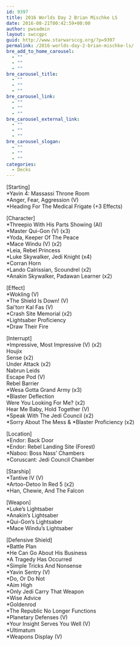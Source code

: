 ```yaml
---
id: 9397
title: 2016 Worlds Day 2 Brian Mischke LS
date: 2016-08-21T00:42:59+00:00
author: pwsadmin
layout: swccgpc
guid: http://www.starwarsccg.org/?p=9397
permalink: /2016-worlds-day-2-brian-mischke-ls/
bre_add_to_home_carousel:
  - ""
  - ""
  - ""
bre_carousel_title:
  - ""
  - ""
  - ""
bre_carousel_link:
  - ""
  - ""
  - ""
bre_carousel_external_link:
  - ""
  - ""
  - ""
bre_carousel_slogan:
  - ""
  - ""
  - ""
categories:
  - Decks
---
```

[Starting]  
*Yavin 4: Massassi Throne Room  
*Anger, Fear, Aggression (V)  
*Heading For The Medical Frigate (+3 Effects)

[Character]  
*Threepio With His Parts Showing (AI)  
*Master Qui-Gon (V) (x3)  
*Yoda, Keeper Of The Peace  
*Mace Windu (V) (x2)  
*Leia, Rebel Princess  
*Luke Skywalker, Jedi Knight (x4)  
*Corran Horn  
*Lando Calrissian, Scoundrel (x2)  
*Anakin Skywalker, Padawan Learner (x2)

[Effect]  
*Wokling (V)  
*The Shield Is Down! (V)  
Sai&#8217;torr Kal Fas (V)  
*Crash Site Memorial (x2)  
*Lightsaber Proficiency  
*Draw Their Fire

[Interrupt]  
*Impressive, Most Impressive (V) (x2)  
Houjix  
Sense (x2)  
Under Attack (x2)  
Nabrun Leids  
Escape Pod (V)  
Rebel Barrier  
*Wesa Gotta Grand Army (x3)  
*Blaster Deflection  
Were You Looking For Me? (x2)  
Hear Me Baby, Hold Together (V)  
*Speak With The Jedi Council (x2)  
\*Sorry About The Mess & \*Blaster Proficiency (x2)

[Location]  
*Endor: Back Door  
*Endor: Rebel Landing Site (Forest)  
*Naboo: Boss Nass&#8217; Chambers  
*Coruscant: Jedi Council Chamber

[Starship]  
*Tantive IV (V)  
*Artoo-Detoo In Red 5 (x2)  
*Han, Chewie, And The Falcon

[Weapon]  
*Luke&#8217;s Lightsaber  
*Anakin&#8217;s Lightsaber  
*Qui-Gon&#8217;s Lightsaber  
*Mace Windu&#8217;s Lightsaber

[Defensive Shield]  
*Battle Plan  
*He Can Go About His Business  
*A Tragedy Has Occurred  
*Simple Tricks And Nonsense  
*Yavin Sentry (V)  
*Do, Or Do Not  
*Aim High  
*Only Jedi Carry That Weapon  
*Wise Advice  
*Goldenrod  
*The Republic No Longer Functions  
*Planetary Defenses (V)  
*Your Insight Serves You Well (V)  
*Ultimatum  
*Weapons Display (V)